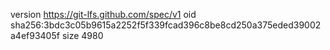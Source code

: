 version https://git-lfs.github.com/spec/v1
oid sha256:3bdc3c05b9615a2252f5f339fcad396c8be8cd250a375eded39002a4ef93405f
size 4980
